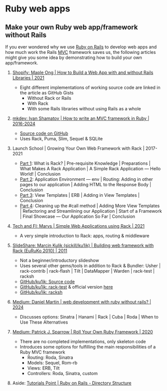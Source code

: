 # Ruby web apps

## Make your own Ruby web app/framework without Rails

If you ever wondered why we use [Ruby on Rails](https://rubyonrails.org/)
to develop web apps and how much work the Rails
[MVC](https://www.geeksforgeeks.org/mvc-design-pattern/)
framework saves us, the following articles might give you some
idea by demonstrating how to build your own app/framework.

1. [Shopify: Maple Ong | How to Build a Web App with and without Rails Libraries | 2021](https://shopify.engineering/building-web-app-ruby-rails)
   - Eight different implementations of working source code are linked in the article as GitHub Gists
     * Without Rack or Rails
     * With Rack
     * With some Rails libraries without using Rails as a whole

1. [mkdev: Ivan Shamatov | How to write an MVC framework in Ruby | 2016-2024](https://mkdev.me/posts/how-to-write-an-mvc-framework-in-ruby)
   - [Source code on GitHub](https://github.com/IvanShamatov/rails-like-app)
   - Uses Rack, Puma, Slim, Sequel & SQLite

1. Launch School | Growing Your Own Web Framework with Rack | 2017-2021
   - [Part 1](https://launchschool.medium.com/growing-your-own-web-framework-with-rack-part-1-8c4c630c5faf):
     What is Rack?
     | Pre-requisite Knowledge
     | Preparations
     | What Makes A Rack Application
     | A Simple Rack Application — Hello World!
     | Conclusion
   - [Part 2](https://launchschool.medium.com/growing-your-own-web-framework-with-rack-part-2-25393c5d48bc):
     Application Environment — env
     | Routing: Adding in other pages to our application
     | Adding HTML to the Response Body
     | Conclusion
   - [Part 3](https://launchschool.medium.com/growing-your-own-web-framework-with-rack-part-3-54ab86c569bc):
     View Templates
     | ERB
     | Adding in View Templates
     | Conclusion
   - [Part 4](https://launchschool.medium.com/growing-your-own-web-framework-with-rack-part-4-a4a4da2967a2):
     Cleaning up the #call method
     | Adding More View Templates
     | Refactoring and Streamlining our Application
     | Start of a Framework
     | Final Showcase — Our Application So Far
     | Conclusion

1. [Tech and FI: Marvs | Simple Web Applications using Rack | 2021](https://techandfi.com/simple-web-applications-using-rack/)
   - A very simple introduction to Rack: apps, routing & middleware

1. [SlideShare: Marcin Kulik (sickill/ku1ik) | Building web framework with Rack (EuRuKo 2010) | 2011](https://www.slideshare.net/slideshow/building-web-framework-with-rack/10085523)
   - Not a beginner/introductory slideshow
   - Uses several other gems/tools in addition to Rack & Bundler:
     Usher | rack-contrib | rack-flash | Tilt |
     DataMapper | Warden | rack-test | racksh
   - [GitHub/ku1ik: Source code](https://github.com/ku1ik/example-rack-framework)
   - [GitHub/ku1ik: rack-test](https://github.com/ku1ik/rack-test) & official version [here](https://github.com/rack/rack-test)
   - [GitHub/ku1ik: racksh](https://github.com/ku1ik/racksh)

1. [Medium: Daniel Martin | web development with ruby without rails? | 2024](https://medium.com/@aryanvania03/web-development-with-ruby-without-rails-450882203887)
   - Discusses options: Sinatra | Hanami | Rack | Cuba | Roda | When to Use These Alternatives

1. [Medium: Patrick J. Sparrow | Roll Your Own Ruby Framework | 2020](https://medium.com/broadlume-product/roll-your-own-ruby-framework-f3bd0a460de1)
   - There are no completed implementations, only skeleton code
   - Introduces some options for fulfilling the main responsibilities of a Ruby MVC framework
     * Routing: Roda, Sinatra
     * Models: Sequel, Rom-rb
     * Views: ERB, Tilt
     * Controllers: Roda, Sinatra, custom

1. Aside: [Tutorials Point | Ruby on Rails - Directory Structure](https://www.tutorialspoint.com/ruby-on-rails/rails-directory-structure.htm)

